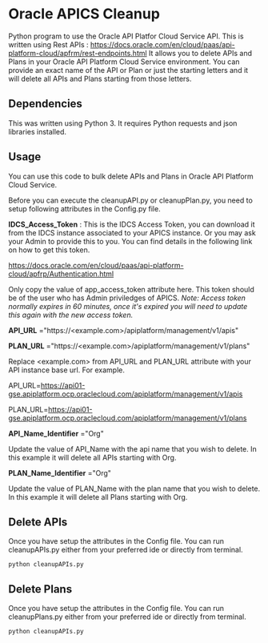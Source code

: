 # Oracle APICS Cleanup
Python program to use the Oracle API Platfor Cloud Service API.
This is written using Rest APIs : https://docs.oracle.com/en/cloud/paas/api-platform-cloud/apfrm/rest-endpoints.html 
It allows you to delete APIs and Plans in your Oracle API Platform Cloud Service environment. 
You can provide an exact name of the API or Plan or just the starting letters and it will delete all APIs and Plans starting from those letters.

## Dependencies
This was written using Python 3.
It requires Python requests and json libraries installed.

## Usage

You can use this code to bulk delete APIs and Plans in Oracle API Platform Cloud Service.

Before you can execute the cleanupAPI.py or cleanupPlan.py, you need to setup following attributes in the Config.py file.

**IDCS_Access_Token** : This is the IDCS Access Token, you can download it from the IDCS instance associated to your APICS instance. Or you may ask your Admin to provide this to you. You can find details in the following link on how to get this token.

https://docs.oracle.com/en/cloud/paas/api-platform-cloud/apfrp/Authentication.html

Only copy the value of app_access_token attribute here. This token should be of the user who has Admin priviledges of APICS.
*Note: Access token normally expires in 60 minutes, once it's expired you will need to update this again with the new access token.*

**API_URL** ="https://<example.com>/apiplatform/management/v1/apis"

**PLAN_URL** ="https://<example.com>/apiplatform/management/v1/plans"

Replace <example.com> from API_URL and PLAN_URL attribute with your API instance base url. For example.

API_URL=https://api01-gse.apiplatform.ocp.oraclecloud.com/apiplatform/management/v1/apis

PLAN_URL=https://api01-gse.apiplatform.ocp.oraclecloud.com/apiplatform/management/v1/plans

**API_Name_Identifier** ="Org"

Update the value of API_Name with the api name that you wish to delete. In this example it will delete all APIs starting with Org.

**PLAN_Name_Identifier** ="Org"

Update the value of PLAN_Name with the plan name that you wish to delete. In this example it will delete all Plans starting with Org.

## Delete APIs

Once you have setup the attributes in the Config file. You can run cleanupAPIs.py either from your preferred ide or directly from terminal.

``` python cleanupAPIs.py ```

## Delete Plans

Once you have setup the attributes in the Config file. You can run cleanupPlans.py either from your preferred ide or directly from terminal.

``` python cleanupAPIs.py ```
